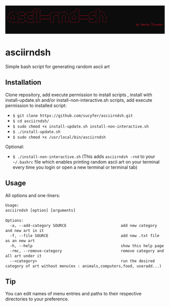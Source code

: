 ![](https://github.com/sucyfer/asciirndsh/blob/master/screenshots/Screenshot_1.png)

# asciirndsh
Simple bash script for generating random ascii art

## Installation

Clone repository, add execute permission to install scripts , install with install-update.sh and/or install-non-interactive.sh scripts,
add execute permission to installed script:

- `$ git clone https://github.com/sucyfer/asciirndsh.git`
- `$ cd asciirndsh/`
- `$ sudo chmod +x install-update.sh install-non-interactive.sh`
- `$ ./install-update.sh`
- `$ sudo chmod +x /usr/local/bin/asciirndsh`

Optional:
- `$ ./install-non-interactive.sh` (This adds `asciirndsh -rnd` to your `~/.bashrc` file which enables printing random ascii art on your
terminal every time you login or open a new terminal or terminal tab)

## Usage
All options and one-liners:

```
Usage:
asciirndsh [option] [arguments]

Options:
  -a, --add-category SOURCE                        add new category and new art in it
  -f, --file SOURCE                                add new .txt file as an new art
  -h, --help                                       show this help page
  -rmc, --remove-category                          remove category and all art under it
  --<category>                                     run the desired category of art without menu(ex : animals,computers,food, useradd...)  
```
## Tip

You can edit names of menu entries and paths to their respective directories to your preference.
